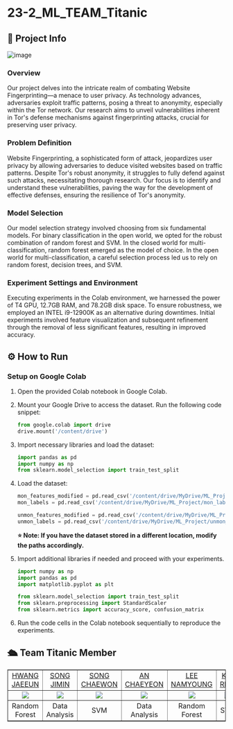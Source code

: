 # 23-2_ML_TEAM_Titanic

## 📝 Project Info
![image](https://github.com/chhaewxn/23-2_ML_TEAM_Titanic/assets/96541582/018b20cd-8ae1-4ea2-bee9-5f6c333cf44a)

### Overview
Our project delves into the intricate realm of combating Website Fingerprinting—a menace to user privacy. As technology advances, adversaries exploit traffic patterns, posing a threat to anonymity, especially within the Tor network. Our research aims to unveil vulnerabilities inherent in Tor's defense mechanisms against fingerprinting attacks, crucial for preserving user privacy.

### Problem Definition
Website Fingerprinting, a sophisticated form of attack, jeopardizes user privacy by allowing adversaries to deduce visited websites based on traffic patterns. Despite Tor's robust anonymity, it struggles to fully defend against such attacks, necessitating thorough research. Our focus is to identify and understand these vulnerabilities, paving the way for the development of effective defenses, ensuring the resilience of Tor's anonymity.

### Model Selection
Our model selection strategy involved choosing from six fundamental models. For binary classification in the open world, we opted for the robust combination of random forest and SVM. In the closed world for multi-classification, random forest emerged as the model of choice. In the open world for multi-classification, a careful selection process led us to rely on random forest, decision trees, and SVM.

### Experiment Settings and Environment
Executing experiments in the Colab environment, we harnessed the power of T4 GPU, 12.7GB RAM, and 78.2GB disk space. To ensure robustness, we employed an INTEL i9-12900K as an alternative during downtimes. Initial experiments involved feature visualization and subsequent refinement through the removal of less significant features, resulting in improved accuracy.


## ⚙️ How to Run 
### Setup on Google Colab

1. Open the provided Colab notebook in Google Colab.
2. Mount your Google Drive to access the dataset. Run the following code snippet:

    ```python
    from google.colab import drive
    drive.mount('/content/drive')
    ```

3. Import necessary libraries and load the dataset:

    ```python
    import pandas as pd
    import numpy as np
    from sklearn.model_selection import train_test_split
    ```

4. Load the dataset:

    ```python
    mon_features_modified = pd.read_csv('/content/drive/MyDrive/ML_Project/mon_features_modified.csv')
    mon_labels = pd.read_csv('/content/drive/MyDrive/ML_Project/mon_labels.csv')

    unmon_features_modified = pd.read_csv('/content/drive/MyDrive/ML_Project/unmon_features_modified.csv')
    unmon_labels = pd.read_csv('/content/drive/MyDrive/ML_Project/unmon_labels.csv')
    ```
    **⭐ Note: If you have the dataset stored in a different location, modify the paths accordingly.**

5. Import additional libraries if needed and proceed with your experiments.

    ```python
    import numpy as np
    import pandas as pd
    import matplotlib.pyplot as plt
    
    from sklearn.model_selection import train_test_split
    from sklearn.preprocessing import StandardScaler
    from sklearn.metrics import accuracy_score, confusion_matrix
    ```

6. Run the code cells in the Colab notebook sequentially to reproduce the experiments.

## 🛳️ Team Titanic Member 
<table border="1" cellspacing="0" cellpadding="0" width="90%">
    <tr width="100%">
        <td width="16%" align="center"><a href= "https://github.com/jaeeunHwang">HWANG JAEEUN</a></td>
        <td width="16%" align="center"><a href= "https://github.com/
songing01">SONG JIMIN</a></td>
        <td width="16%" align="center"><a href= "https://github.com/chhaewxn">SONG CHAEWON</a></td>
        <td width="16%" align="center"><a href= "https://github.com/chaeyeonan">AN CHAEYEON</a></td>
        <td width="16%" align="center"><a href= "https://github.com/dttbia23">LEE NAMYOUNG</a></td>
        <td width="16%" align="center"><a href= "https://github.com/ri-naa">KIM RINA</a></td>
    </tr>
    <tr width="100%">
        <td width="16%" align="center"><img src = "https://github.com/jaeeunHwang.png"></td>
        <td width="16%" align="center"><img src = "https://github.com/songing01.png"/></td>
        <td width="16%" align="center"><img src = "https://github.com/chhaewxn.png"/></td>
        <td width="16%" align="center"><img src = "https://github.com/chaeyeonan.png"/></td>
        <td width="16%" align="center"><img src = "https://github.com/dttbia23.png"/></td>
        <td width="16%" align="center"><img src = "https://github.com/ri-naa.png"/></td>
    </tr>
    <tr width="100%">
        <td width="16%" align="center">Random Forest</td>
        <td width="16%" align="center">Data Analysis</td>
        <td width="16%" align="center">SVM</td>
        <td width="16%" align="center">Data Analysis</td>
        <td width="16%" align="center">Random Forest</td>
        <td width="16%" align="center">SVM</td>
   </tr>
</table>

